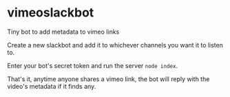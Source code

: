 # vimeoslackbot
Tiny bot to add metadata to vimeo links

Create a new slackbot and add it to whichever channels you want it to listen to. 

Enter your bot's secret token and run the server `node index`.

That's it, anytime anyone shares a vimeo link, the bot will reply with the video's metadata if it finds any.
